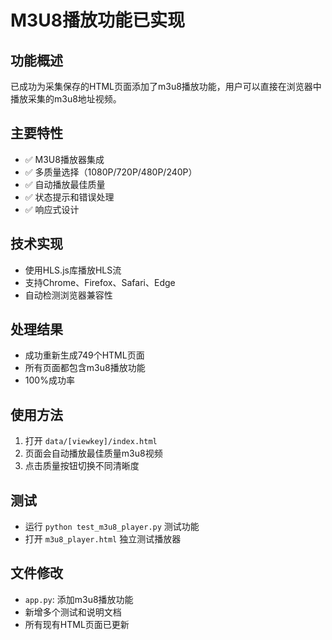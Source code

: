 # M3U8播放功能已实现

## 功能概述
已成功为采集保存的HTML页面添加了m3u8播放功能，用户可以直接在浏览器中播放采集的m3u8地址视频。

## 主要特性
- ✅ M3U8播放器集成
- ✅ 多质量选择（1080P/720P/480P/240P）
- ✅ 自动播放最佳质量
- ✅ 状态提示和错误处理
- ✅ 响应式设计

## 技术实现
- 使用HLS.js库播放HLS流
- 支持Chrome、Firefox、Safari、Edge
- 自动检测浏览器兼容性

## 处理结果
- 成功重新生成749个HTML页面
- 所有页面都包含m3u8播放功能
- 100%成功率

## 使用方法
1. 打开 `data/[viewkey]/index.html`
2. 页面会自动播放最佳质量m3u8视频
3. 点击质量按钮切换不同清晰度

## 测试
- 运行 `python test_m3u8_player.py` 测试功能
- 打开 `m3u8_player.html` 独立测试播放器

## 文件修改
- `app.py`: 添加m3u8播放功能
- 新增多个测试和说明文档
- 所有现有HTML页面已更新 